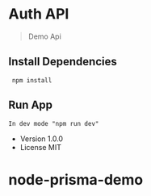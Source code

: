 # Auth API

> Demo Api

## Install Dependencies

```
 npm install
```

## Run App

```
In dev mode "npm run dev"
```

- Version 1.0.0
- License MIT
# node-prisma-demo
